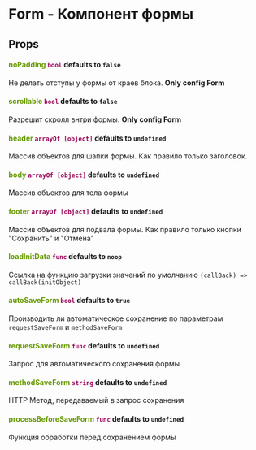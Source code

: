 <style>
	.markdown-body h4 {
		margin-bottom: 0;
	}
	.markdown-body p {
		margin-top: 0;
	}
</style>

# Form - Компонент формы
## Props
#### <span style="color: #669900;">noPadding</span>  <span style="color: #990055;">`bool`</span> defaults to `false`
Не делать отступы у формы от краев блока. **Only config Form**

#### <span style="color: #669900;">scrollable</span>  <span style="color: #990055;">`bool`</span> defaults to `false`
Разрешит скролл внтри формы. **Only config Form**

#### <span style="color: #669900;">header</span>  <span style="color: #990055;">`arrayOf [object]`</span> defaults to `undefined`
Массив объектов для шапки формы. Как правило только заголовок.

#### <span style="color: #669900;">body</span>  <span style="color: #990055;">`arrayOf [object]`</span> defaults to `undefined`
Массив объектов для тела формы

#### <span style="color: #669900;">footer</span>  <span style="color: #990055;">`arrayOf [object]`</span> defaults to `undefined`
Массив объектов для подвала формы. Как правило только кнопки "Сохранить" и "Отмена"

#### <span style="color: #669900;">loadInitData</span>  <span style="color: #990055;">`func`</span> defaults to `noop`
Ссылка на функцию загрузки значений по умолчанию
`(callBack) => callBack(initObject)`

#### <span style="color: #669900;">autoSaveForm</span>  <span style="color: #990055;">`bool`</span> defaults to `true`
Производить ли автоматическое сохранение по параметрам `requestSaveForm` и `methodSaveForm`

#### <span style="color: #669900;">requestSaveForm</span>  <span style="color: #990055;">`func`</span> defaults to `undefined`
Запрос для автоматического сохранения формы

#### <span style="color: #669900;">methodSaveForm</span>  <span style="color: #990055;">`string`</span> defaults to `undefined`
HTTP Метод, передаваемый в запрос сохранения

#### <span style="color: #669900;">processBeforeSaveForm</span>  <span style="color: #990055;">`func`</span> defaults to `undefined`
Функция обработки перед сохранением формы

